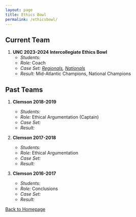 ```yaml
---
layout: page
title: Ethics Bowl
permalink: /ethicsbowl/
---
```


## Current Team

1. **UNC 2023-2024 Intercollegiate Ethics Bowl**
   - *Students:*
   - *Role:* Coach
   - *Case Set: [Regionals](https://growthzonecmsprodeastus.azureedge.net/sites/36/2023/09/REB-Cases-2023-Final_9_5_2023.pdf), [Nationals](https://growthzonecmsprodeastus.azureedge.net/sites/36/2023/12/2024-APPE-IEB-National-Case-Set-1.pdf)* 
   - *Result:* Mid-Atlantic Champions, National Champions 

   

## Past Teams

1. **Clemson 2018-2019**
   - *Students:* 
   - *Role:* Ethical Argumentation (Captain)
   - *Case Set:* 
   - *Result:*
     
2. **Clemson 2017-2018**
   - *Students:*
   - *Role:* Ethical Argumentation
   - *Case Set:* 
   - *Result:* 

3. **Clemson 2016-2017**
   - *Students:*
   - *Role:* Conclusions
   - *Case Set:* 
   - *Result:*
     
[Back to Homepage](index.md)
   

